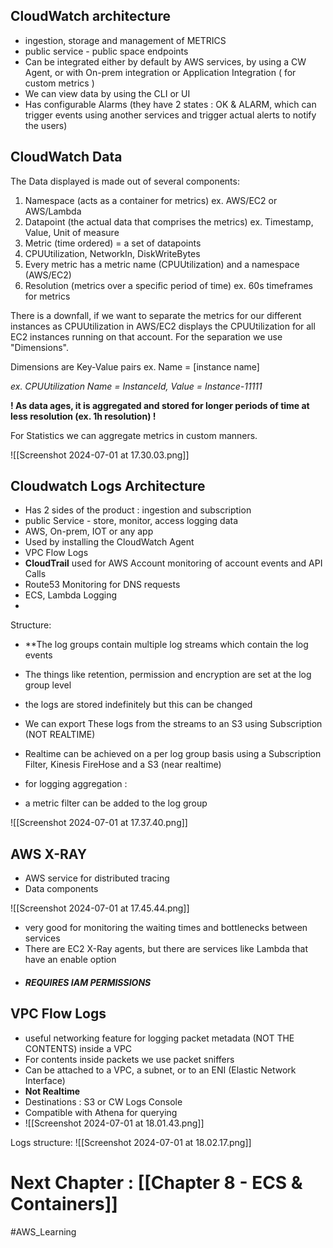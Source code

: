 ## CloudWatch architecture

- ingestion, storage and management of METRICS
- public service - public space endpoints
- Can be integrated either by default by AWS services, by using a CW Agent, or with On-prem integration or Application Integration ( for custom metrics )
- We can view data by using the CLI or UI
- Has configurable Alarms (they have 2 states : OK & ALARM, which can trigger events using another services and trigger actual alerts to notify the users)

## CloudWatch Data

The Data displayed is made out of several components:
1. Namespace (acts as a container for metrics) ex. AWS/EC2 or AWS/Lambda
2. Datapoint (the actual data that comprises the metrics) ex. Timestamp, Value, Unit of measure
3. Metric (time ordered) = a set of datapoints
4. CPUUtilization, NetworkIn, DiskWriteBytes
5. Every metric has a metric name (CPUUtilization) and a namespace (AWS/EC2)
6. Resolution (metrics over a specific period of time) ex. 60s timeframes for metrics

There is a downfall, if we want to separate the metrics for our different instances as CPUUtilization in AWS/EC2 displays the CPUUtilization for all EC2 instances running on that account.
For the separation we use "Dimensions".

Dimensions are Key-Value pairs ex. Name = [instance name]

*ex. CPUUtilization Name = InstanceId, Value = Instance-11111*


**! As data ages, it is aggregated and stored for longer periods of time at less resolution (ex. 1h resolution) !**

For Statistics we can aggregate metrics in custom manners.

![[Screenshot 2024-07-01 at 17.30.03.png]]



## Cloudwatch Logs Architecture

- Has 2 sides of the product : ingestion and subscription
- public Service - store, monitor, access logging data
- AWS, On-prem, IOT or any app
- Used by installing the CloudWatch Agent
- VPC Flow Logs
- **CloudTrail** used for AWS Account monitoring of account events and API Calls
- Route53 Monitoring for DNS requests
- ECS, Lambda Logging
- 

Structure:
- **The log groups contain multiple log streams which contain the log events

- The things like retention, permission and encryption are set at the log group level

- the logs are stored indefinitely but this can be changed


- We can export These logs from the streams to an S3 using Subscription (NOT REALTIME)

- Realtime can be achieved on a per log group basis using a Subscription Filter, Kinesis FireHose and a S3 (near realtime)

- for logging aggregation :
- a metric filter can be added to the log group

![[Screenshot 2024-07-01 at 17.37.40.png]]


## AWS X-RAY

- AWS service for distributed tracing
- Data components

![[Screenshot 2024-07-01 at 17.45.44.png]]

- very good for monitoring the waiting times and bottlenecks between services
- There are EC2 X-Ray agents, but there are services like Lambda that have an enable option
- ##### REQUIRES IAM PERMISSIONS


## VPC Flow Logs 

- useful networking feature for logging packet metadata (NOT THE CONTENTS) inside a VPC
- For contents inside packets we use packet sniffers
- Can be attached to a VPC, a subnet, or to an ENI (Elastic Network Interface)
- **Not Realtime**
- Destinations : S3 or CW Logs Console
- Compatible with Athena for querying
- ![[Screenshot 2024-07-01 at 18.01.43.png]]

Logs structure:
![[Screenshot 2024-07-01 at 18.02.17.png]]





# Next Chapter : [[Chapter 8 - ECS & Containers]]

#AWS_Learning 

